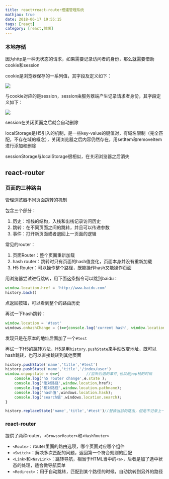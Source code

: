 ```yaml
---
title: react+react-router搭建管理系统
mathjax: true
date: 2018-06-17 19:55:15
tags: [react]
category: [react,前端]
---
```




### 本地存储

因为http是一种无状态的请求，如果需要记录访问者的身份，那么就需要借助cookie和session

cookie是浏览器保存的一系列值，其字段及定义如下：

<!--more-->

![](https://github-blog-1255346696.cos.ap-beijing.myqcloud.com/pics/18-6-17/92453069.jpg)

与cookie对应的是session，session由服务器端产生记录请求者身份，其字段定义如下：

![](https://github-blog-1255346696.cos.ap-beijing.myqcloud.com/pics/18-6-17/62150518.jpg)

session在关闭页面之后就会自动删除

localStorage是H5引入的机制，是一些key-value的键值对，有域名限制（完全匹配，不存在域的概念），关闭浏览器之后内容仍然存在，用setItem和removeItem进行添加和删除

sessionStorage与localStorage很相似，在关闭浏览器之后消失

## react-router

### 页面的三种路由

管理浏览器不同页面跳转的机制

包含三个部分：

1. 历史：堆栈的结构，入栈和出栈记录访问历史
2. 跳转：在不同页面之间的跳转，并且可以传递参数
3. 事件：打开新页面或者退回上一页面的逻辑

常见的router：

1. 页面Router：整个页面重新加载
2. hash router：跳转时只有页面的hash值变化，页面本身并没有重新加载
3. H5 Router：可以操作整个路径，既能操作hash又能操作页面

用浏览器尝试进行跳转，用下面这条指令可以跳到baidu：

```js
window.location.href = 'http://www.baidu.com'
history.back()
```

点返回按钮，可以看到整个的路由历史

再试一下hash跳转：

```js
window.location = '#test'
windows.onhashChange = ()=>{console.log('current hash', window.location.hash)} //监听所有的hash改变的情况
```

发现只是在原本的地址后面加了一个`#test`

再试一下H5的跳转方法，H5是用`history.pushState`来手动改变地址，既可以hash跳转，也可以直接跳转到其他页面

```js
history.pushState('name','title','#test')
history.pushState('name','title','/index/user')
window.onpopstate = e=>{            //监听后退的事件,也就是pop栈的时候
    console.log('h5 router change',e.state );
    console.log('绝对路径',window.location,href);
    console.log('相对路径',window.location.pathname);
    console.log('hash值',windows.location.hash);
    console.log('search值',windows.location.search);
} 

history.replaceState('name','title','#test')//替换当前的路由，但是不记录上一次的路由，就是直接替换，不入栈
```

### react-router

提供了两种router，`<BrowsorRouter>`和`<HashRouter>`

* `<Route>`：router里面的路由选项，哪个页面对应哪个组件
* `<Switch>`：解决多次匹配的问题，返回第一个符合规则的匹配
* `<Link>`和`<NavLink>`：跳转导航，相当于HTML当中的`<a>`，后者是加了选中状态的处理，适合做导航菜单
* `<Redirect>`：用于自动跳转，匹配到某个路径的时候，自动跳转到另外的路径





